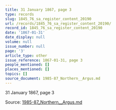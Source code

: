 ```yaml
---
title: 31 January 1867, page 3
type: records
slug: 1845_76_sa_register_content_20190
url: /records/1845_76_sa_register_content_20190/
record_id: 1845_76_sa_register_content_20190
date: '1867-01-31'
date_display: null
volume: null
issue_number: null
page: '3'
article_type: other
issue_reference: 1867-01-31, page 3
people_mentioned: []
places_mentioned: []
topics: []
source_document: 1985-87_Northern__Argus.md
---
```


31 January 1867, page 3

Source: [1985-87_Northern__Argus.md](/downloads/markdown/1985-87_Northern__Argus.md)
